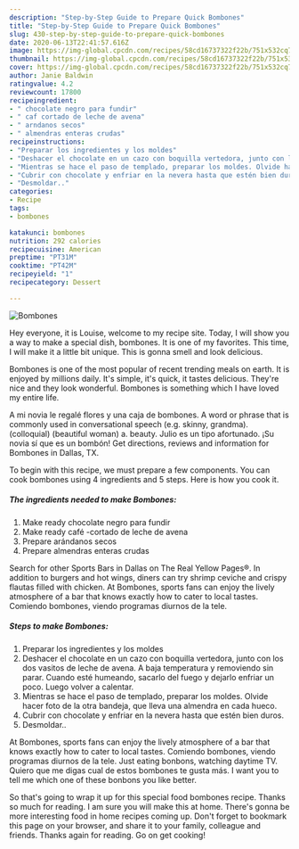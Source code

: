 ```yaml
---
description: "Step-by-Step Guide to Prepare Quick Bombones"
title: "Step-by-Step Guide to Prepare Quick Bombones"
slug: 430-step-by-step-guide-to-prepare-quick-bombones
date: 2020-06-13T22:41:57.616Z
image: https://img-global.cpcdn.com/recipes/58cd16737322f22b/751x532cq70/bombones-foto-principal.jpg
thumbnail: https://img-global.cpcdn.com/recipes/58cd16737322f22b/751x532cq70/bombones-foto-principal.jpg
cover: https://img-global.cpcdn.com/recipes/58cd16737322f22b/751x532cq70/bombones-foto-principal.jpg
author: Janie Baldwin
ratingvalue: 4.2
reviewcount: 17800
recipeingredient:
- " chocolate negro para fundir"
- " caf cortado de leche de avena"
- " arndanos secos"
- " almendras enteras crudas"
recipeinstructions:
- "Preparar los ingredientes y los moldes"
- "Deshacer el chocolate en un cazo con boquilla vertedora, junto con los dos vasitos de leche de avena. A baja temperatura y removiendo sin parar. Cuando esté humeando, sacarlo del fuego y dejarlo enfriar un poco. Luego volver a calentar."
- "Mientras se hace el paso de templado, preparar los moldes. Olvide hacer foto de la otra bandeja, que lleva una almendra en cada hueco."
- "Cubrir con chocolate y enfriar en la nevera hasta que estén bien duros."
- "Desmoldar.."
categories:
- Recipe
tags:
- bombones

katakunci: bombones 
nutrition: 292 calories
recipecuisine: American
preptime: "PT31M"
cooktime: "PT42M"
recipeyield: "1"
recipecategory: Dessert

---
```



![Bombones](https://img-global.cpcdn.com/recipes/58cd16737322f22b/751x532cq70/bombones-foto-principal.jpg)

Hey everyone, it is Louise, welcome to my recipe site. Today, I will show you a way to make a special dish, bombones. It is one of my favorites. This time, I will make it a little bit unique. This is gonna smell and look delicious.

Bombones is one of the most popular of recent trending meals on earth. It is enjoyed by millions daily. It's simple, it's quick, it tastes delicious. They're nice and they look wonderful. Bombones is something which I have loved my entire life.

A mi novia le regalé flores y una caja de bombones. A word or phrase that is commonly used in conversational speech (e.g. skinny, grandma). (colloquial) (beautiful woman) a. beauty. Julio es un tipo afortunado. ¡Su novia sí que es un bombón! Get directions, reviews and information for Bombones in Dallas, TX.


To begin with this recipe, we must prepare a few components. You can cook bombones using 4 ingredients and 5 steps. Here is how you cook it.

<!--inarticleads1-->

##### The ingredients needed to make Bombones:

1. Make ready  chocolate negro para fundir
1. Make ready  café -cortado de leche de avena
1. Prepare  arándanos secos
1. Prepare  almendras enteras crudas


Search for other Sports Bars in Dallas on The Real Yellow Pages®. In addition to burgers and hot wings, diners can try shrimp ceviche and crispy flautas filled with chicken. At Bombones, sports fans can enjoy the lively atmosphere of a bar that knows exactly how to cater to local tastes. Comiendo bombones, viendo programas diurnos de la tele. 

<!--inarticleads2-->

##### Steps to make Bombones:

1. Preparar los ingredientes y los moldes
1. Deshacer el chocolate en un cazo con boquilla vertedora, junto con los dos vasitos de leche de avena. A baja temperatura y removiendo sin parar. Cuando esté humeando, sacarlo del fuego y dejarlo enfriar un poco. Luego volver a calentar.
1. Mientras se hace el paso de templado, preparar los moldes. Olvide hacer foto de la otra bandeja, que lleva una almendra en cada hueco.
1. Cubrir con chocolate y enfriar en la nevera hasta que estén bien duros.
1. Desmoldar..


At Bombones, sports fans can enjoy the lively atmosphere of a bar that knows exactly how to cater to local tastes. Comiendo bombones, viendo programas diurnos de la tele. Just eating bonbons, watching daytime TV. Quiero que me digas cual de estos bombones te gusta más. I want you to tell me which one of these bonbons you like better. 

So that's going to wrap it up for this special food bombones recipe. Thanks so much for reading. I am sure you will make this at home. There's gonna be more interesting food in home recipes coming up. Don't forget to bookmark this page on your browser, and share it to your family, colleague and friends. Thanks again for reading. Go on get cooking!

